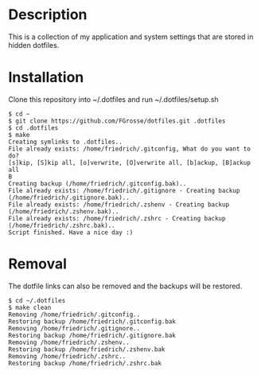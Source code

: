 Description
===========

This is a collection of my application and system settings that are stored in hidden dotfiles.

Installation
============

Clone this repository into ~/.dotfiles and run ~/.dotfiles/setup.sh

```
$ cd ~
$ git clone https://github.com/FGrosse/dotfiles.git .dotfiles
$ cd .dotfiles
$ make
Creating symlinks to .dotfiles..
File already exists: /home/friedrich/.gitconfig, What do you want to do?
[s]kip, [S]kip all, [o]verwrite, [O]verwrite all, [b]ackup, [B]ackup all
B
Creating backup (/home/friedrich/.gitconfig.bak)..
File already exists: /home/friedrich/.gitignore - Creating backup (/home/friedrich/.gitignore.bak)..
File already exists: /home/friedrich/.zshenv - Creating backup (/home/friedrich/.zshenv.bak)..
File already exists: /home/friedrich/.zshrc - Creating backup (/home/friedrich/.zshrc.bak)..
Script finished. Have a nice day :)
```

Removal
=======

The dotfile links can also be removed and the backups will be restored.

```
$ cd ~/.dotfiles
$ make clean
Removing /home/friedrich/.gitconfig..
Restoring backup /home/friedrich/.gitconfig.bak
Removing /home/friedrich/.gitignore..
Restoring backup /home/friedrich/.gitignore.bak
Removing /home/friedrich/.zshenv..
Restoring backup /home/friedrich/.zshenv.bak
Removing /home/friedrich/.zshrc..
Restoring backup /home/friedrich/.zshrc.bak
```
